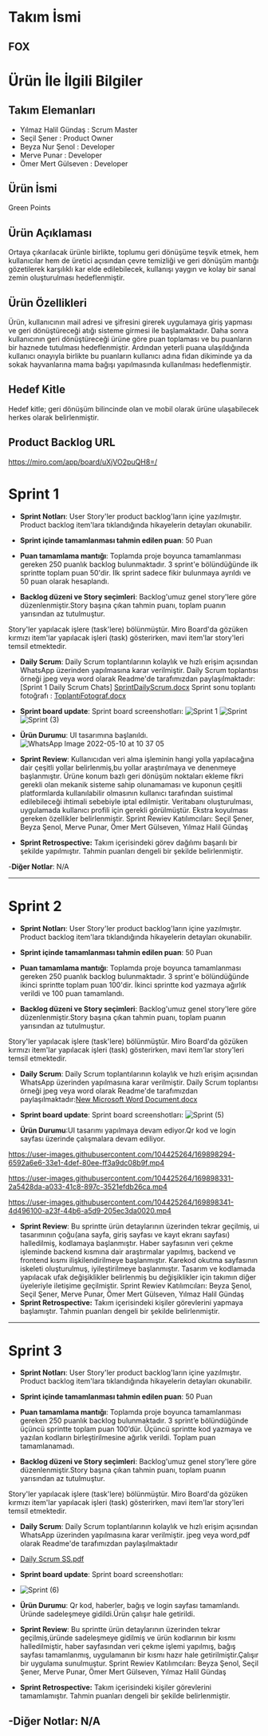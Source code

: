 # **Takım İsmi**

## FOX 

# Ürün İle İlgili Bilgiler

## Takım Elemanları

- Yılmaz Halil Gündaş : Scrum Master
- Seçil Şener : Product Owner
- Beyza Nur Şenol : Developer
- Merve Punar : Developer
- Ömer Mert Gülseven : Developer


## Ürün İsmi

Green Points

## Ürün Açıklaması
Ortaya çıkarılacak ürünle birlikte, toplumu geri dönüşüme teşvik etmek, hem kullanıcılar hem de üretici açısından çevre temizliği ve geri dönüşüm mantığı gözetilerek karşılıklı kar elde edilebilecek, kullanışı yaygın ve kolay bir sanal zemin oluşturulması hedeflenmiştir.
## Ürün Özellikleri
Ürün, kullanıcının mail adresi ve şifresini girerek uygulamaya giriş yapması ve  geri dönüştüreceği atığı sisteme girmesi ile başlamaktadır. Daha sonra kullanıcının geri dönüştüreceği ürüne göre puan toplaması ve bu puanların bir haznede tutulması hedeflenmiştir. Ardından yeterli puana ulaşıldığında kullanıcı onayıyla birlikte bu puanların kullanıcı adına fidan dikiminde ya da sokak hayvanlarına mama bağışı yapılmasında kullanılması hedeflenmiştir.

## Hedef Kitle

Hedef kitle; geri dönüşüm bilincinde olan ve mobil olarak ürüne ulaşabilecek herkes olarak belirlenmiştir.

## Product Backlog URL

https://miro.com/app/board/uXjVO2puQH8=/

# Sprint 1

- **Sprint Notları**: User Story'ler product backlog'ların içine yazılmıştır. Product backlog item'lara tıklandığında hikayelerin detayları okunabilir.

- **Sprint içinde tamamlanması tahmin edilen puan**: 50 Puan

- **Puan tamamlama mantığı**: Toplamda proje boyunca tamamlanması gereken 250 puanlık backlog bulunmaktadır. 3 sprint'e bölündüğünde ilk sprintte toplam puan 50'dir. İlk sprint sadece fikir bulunmaya ayrıldı ve 50 puan olarak hesaplandı.

- **Backlog düzeni ve Story seçimleri**: Backlog'umuz genel story'lere göre düzenlenmiştir.Story başına çıkan tahmin puanı, toplam puanın yarısından az tutulmuştur. 

Story'ler yapılacak işlere (task'lere) bölünmüştür. Miro Board'da gözüken kırmızı item'lar yapılacak işleri (task) gösterirken, mavi item'lar story'leri temsil etmektedir.

- **Daily Scrum**: Daily Scrum toplantılarının kolaylık ve hızlı erişim açısından WhatsApp üzerinden yapılmasına karar verilmiştir. Daily Scrum toplantısı örneği jpeg veya word olarak Readme'de tarafımızdan paylaşılmaktadır: [Sprint 1 Daily Scrum Chats]
[SprintDailyScrum.docx](https://github.com/team9797/FlutterBootcampProject/files/8647878/SprintDailyScrum.docx)
Sprint sonu toplantı fotoğrafı : [ToplantıFotograf.docx](https://github.com/team9797/FlutterBootcampProject/files/8647905/Toplanti.Foto.docx)

- **Sprint board update**: Sprint board screenshotları: 
![Sprint 1](https://user-images.githubusercontent.com/104425264/167316717-2231b439-8237-41c0-9e92-c1c6eebe8491.jpeg)
![Sprint](https://user-images.githubusercontent.com/104425264/167316716-dd56496d-f018-41f3-953a-df172a3dc438.jpg)
![Sprint (3)](https://user-images.githubusercontent.com/104425264/167496239-4f758ed3-d0da-4365-b219-f4ae35d609dc.jpg)



- **Ürün Durumu**:
UI tasarımına başlanıldı. 
![WhatsApp Image 2022-05-10 at 10 37 05](https://user-images.githubusercontent.com/104425264/167574750-c412f0c2-6cdd-4554-aa82-c1f3316d7728.jpeg)

- **Sprint Review**: 
Kullanıcıdan veri alma işleminin hangi yolla yapılacağına dair çeşitli yollar belirlenmiş,bu yollar araştırılmaya
ve denenmeye başlanmıştır.
Ürüne konum bazlı geri dönüşüm noktaları ekleme fikri gerekli olan mekanik sisteme sahip olunamaması
ve kuponun çeşitli platformlarda kullanılabilir olmasının kullanıcı tarafından suistimal edilebileceği ihtimali
sebebiyle iptal edilmiştir. Veritabanı oluşturulması, uygulamada kullanıcı profili için gerekli görülmüştür. 
Ekstra koyulması gereken özellikler belirlenmiştir.
  Sprint Rewiev Katılımcıları: Seçil Şener, Beyza Şenol, Merve Punar, Ömer Mert Gülseven, Yılmaz Halil Gündaş


- **Sprint Retrospective:**
  Takım içerisindeki görev dağılımı başarılı bir şekilde yapılmıştır.
  Tahmin puanları dengeli bir şekilde belirlenmiştir.

-**Diğer Notlar**:
N/A

---

# Sprint 2

- **Sprint Notları**: User Story'ler product backlog'ların içine yazılmıştır. Product backlog item'lara tıklandığında hikayelerin detayları okunabilir.

- **Sprint içinde tamamlanması tahmin edilen puan**: 50 Puan

- **Puan tamamlama mantığı**: Toplamda proje boyunca tamamlanması gereken 250 puanlık backlog bulunmaktadır. 3 sprint'e bölündüğünde ikinci sprintte toplam puan 100'dir. İkinci sprintte kod yazmaya ağırlık verildi ve 100 puan tamamlandı.

- **Backlog düzeni ve Story seçimleri**: Backlog'umuz genel story'lere göre düzenlenmiştir.Story başına çıkan tahmin puanı, toplam puanın yarısından az tutulmuştur. 

Story'ler yapılacak işlere (task'lere) bölünmüştür. Miro Board'da gözüken kırmızı item'lar yapılacak işleri (task) gösterirken, mavi item'lar story'leri temsil etmektedir.

- **Daily Scrum**: Daily Scrum toplantılarının kolaylık ve hızlı erişim açısından WhatsApp üzerinden yapılmasına karar verilmiştir. Daily Scrum toplantısı örneği jpeg veya word olarak Readme'de tarafımızdan paylaşılmaktadır:[New Microsoft Word Document.docx](https://github.com/team9797/FlutterBootcampProject/files/8757527/New.Microsoft.Word.Document.docx)

- **Sprint board update**: Sprint board screenshotları:
![Sprint (5)](https://user-images.githubusercontent.com/104425264/169894232-ffd1c145-0725-419e-8e45-510ac308b153.jpg)

- **Ürün Durumu**:UI tasarımı yapılmaya devam ediyor.Qr kod ve login sayfası üzerinde çalışmalara devam ediliyor.

https://user-images.githubusercontent.com/104425264/169898294-6592a6e6-33e1-4def-80ee-ff3a9dc08b9f.mp4


https://user-images.githubusercontent.com/104425264/169898331-2a5428da-a033-41c8-897c-3521efdb26ca.mp4


https://user-images.githubusercontent.com/104425264/169898341-4d496100-a23f-44b6-a5d9-205ec3da0020.mp4

- **Sprint Review**: 
Bu sprintte ürün detaylarının üzerinden tekrar geçilmiş, ui tasarımının çoğu(ana sayfa, giriş sayfası ve kayıt ekranı sayfası) halledilmiş, 
kodlamaya başlanmıştır. Haber sayfasının veri çekme işleminde backend kısmına dair araştırmalar yapılmış, backend ve frontend kısmı ilişkilendirilmeye 
başlanmıştır. Karekod okutma sayfasının iskeleti oluşturulmuş, iyileştirilmeye başlanmıştır. Tasarım ve kodlamada yapılacak ufak değişiklikler belirlenmiş
bu değişiklikler için takımın diğer üyeleriyle iletişime geçilmiştir.
Sprint Rewiev Katılımcıları: Beyza Şenol, Seçil Şener, Merve Punar, Ömer Mert Gülseven, Yılmaz Halil Gündaş
- **Sprint Retrospective:**
  Takım içerisindeki kişiler görevlerini yapmaya başlamıştır.
  Tahmin puanları dengeli bir şekilde belirlenmiştir.
  

---

# Sprint 3

- **Sprint Notları**: User Story'ler product backlog'ların içine yazılmıştır. Product backlog item'lara tıklandığında hikayelerin detayları okunabilir.

- **Sprint içinde tamamlanması tahmin edilen puan**: 50 Puan

- **Puan tamamlama mantığı**: Toplamda proje boyunca tamamlanması gereken 250 puanlık backlog bulunmaktadır. 3 sprint’e bölündüğünde üçüncü sprintte toplam puan 100’dür. Üçüncü sprintte kod yazmaya ve yazılan kodların birleştirilmesine ağırlık verildi. Toplam puan tamamlanamadı.

- **Backlog düzeni ve Story seçimleri**: Backlog'umuz genel story'lere göre düzenlenmiştir.Story başına çıkan tahmin puanı, toplam puanın yarısından az tutulmuştur. 

Story'ler yapılacak işlere (task'lere) bölünmüştür. Miro Board'da gözüken kırmızı item'lar yapılacak işleri (task) gösterirken, mavi item'lar story'leri temsil etmektedir.

- **Daily Scrum**: Daily Scrum toplantılarının kolaylık ve hızlı erişim açısından WhatsApp üzerinden yapılmasına karar verilmiştir. jpeg veya word,pdf olarak Readme'de tarafımızdan paylaşılmaktadır
- [Daily Scrum SS.pdf](https://github.com/team9797/FlutterBootcampProject/files/8848041/Daily.Scrum.SS.pdf)
 


- **Sprint board update**: Sprint board screenshotları: 
- ![Sprint (6)](https://user-images.githubusercontent.com/104425264/172247620-cafead31-58aa-4460-81fb-958009c95dbb.jpg)




- **Ürün Durumu**:
Qr kod, haberler, bağış ve login sayfası tamamlandı. Üründe sadeleşmeye gidildi.Ürün çalışır hale getirildi.

- **Sprint Review**: 
Bu sprintte ürün detaylarının üzerinden tekrar geçilmiş,üründe sadeleşmeye gidilmiş ve  ürün kodlarının bir kısmı halledilmiştir, haber sayfasından veri çekme işlemi yapılmış, bağış sayfası tamamlanmış, uygulamanın bir kısmı hazır hale getirilmiştir.Çalışır bir uygulama sunulmuştur. Sprint Rewiev Katılımcıları: Beyza Şenol, Seçil Şener, Merve Punar, Ömer Mert Gülseven, Yılmaz Halil Gündaş


- **Sprint Retrospective:**
  Takım içerisindeki kişiler görevlerini tamamlamıştır. Tahmin puanları dengeli bir şekilde belirlenmiştir.

-**Diğer Notlar**:
N/A
---

